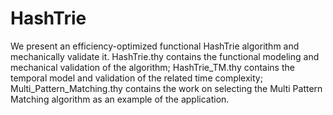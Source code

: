 # HashTrie
We present an efficiency-optimized functional HashTrie algorithm and mechanically validate it.
HashTrie.thy contains the functional modeling and mechanical validation of the algorithm;
HashTrie_TM.thy contains the temporal model and validation of the related time complexity;
Multi_Pattern_Matching.thy contains the work on selecting the Multi Pattern Matching algorithm as an example of the application.
